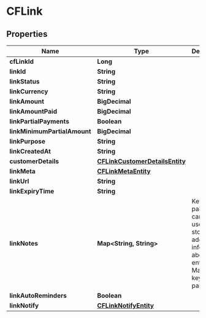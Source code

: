 

# CFLink


## Properties

| Name | Type                                                              | Description | Notes |
|------------ |-------------------------------------------------------------------| ------------- | -------------|
|**cfLinkId** | **Long**                                                          |  |  [optional] |
|**linkId** | **String**                                                        |  |  [optional] |
|**linkStatus** | **String**                                                        |  |  [optional] |
|**linkCurrency** | **String**                                                        |  |  [optional] |
|**linkAmount** | **BigDecimal**                                                    |  |  [optional] |
|**linkAmountPaid** | **BigDecimal**                                                    |  |  [optional] |
|**linkPartialPayments** | **Boolean**                                                       |  |  [optional] |
|**linkMinimumPartialAmount** | **BigDecimal**                                                    |  |  [optional] |
|**linkPurpose** | **String**                                                        |  |  [optional] |
|**linkCreatedAt** | **String**                                                        |  |  [optional] |
|**customerDetails** | [**CFLinkCustomerDetailsEntity**](CFLinkCustomerDetailsEntity.md) |  |  [optional] |
|**linkMeta** | [**CFLinkMetaEntity**](CFLinkMetaEntity.md)                       |  |  [optional] |
|**linkUrl** | **String**                                                        |  |  [optional] |
|**linkExpiryTime** | **String**                                                        |  |  [optional] |
|**linkNotes** | **Map&lt;String, String&gt;**                                     | Key-value pair that can be used to store additional information about the entity. Maximum 5 key-value pairs |  [optional] |
|**linkAutoReminders** | **Boolean**                                                       |  |  [optional] |
|**linkNotify** | [**CFLinkNotifyEntity**](CFLinkNotifyEntity.md)                   |  |  [optional] |



